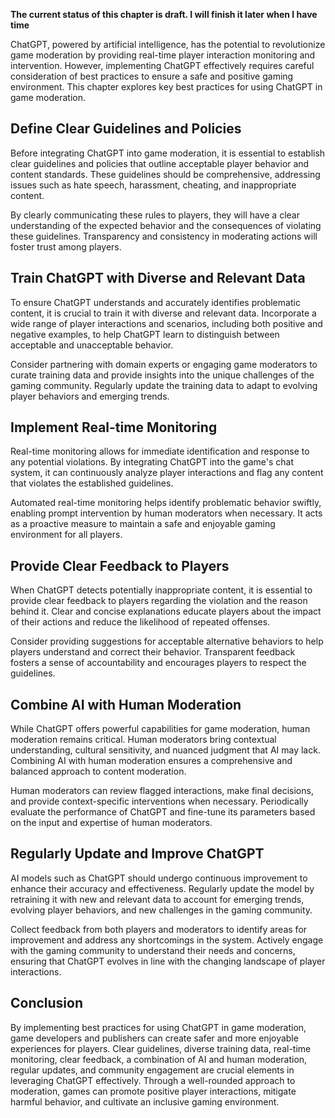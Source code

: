 **The current status of this chapter is draft. I will finish it later when I have time**

ChatGPT, powered by artificial intelligence, has the potential to revolutionize game moderation by providing real-time player interaction monitoring and intervention. However, implementing ChatGPT effectively requires careful consideration of best practices to ensure a safe and positive gaming environment. This chapter explores key best practices for using ChatGPT in game moderation.

Define Clear Guidelines and Policies
------------------------------------

Before integrating ChatGPT into game moderation, it is essential to establish clear guidelines and policies that outline acceptable player behavior and content standards. These guidelines should be comprehensive, addressing issues such as hate speech, harassment, cheating, and inappropriate content.

By clearly communicating these rules to players, they will have a clear understanding of the expected behavior and the consequences of violating these guidelines. Transparency and consistency in moderating actions will foster trust among players.

Train ChatGPT with Diverse and Relevant Data
--------------------------------------------

To ensure ChatGPT understands and accurately identifies problematic content, it is crucial to train it with diverse and relevant data. Incorporate a wide range of player interactions and scenarios, including both positive and negative examples, to help ChatGPT learn to distinguish between acceptable and unacceptable behavior.

Consider partnering with domain experts or engaging game moderators to curate training data and provide insights into the unique challenges of the gaming community. Regularly update the training data to adapt to evolving player behaviors and emerging trends.

Implement Real-time Monitoring
------------------------------

Real-time monitoring allows for immediate identification and response to any potential violations. By integrating ChatGPT into the game's chat system, it can continuously analyze player interactions and flag any content that violates the established guidelines.

Automated real-time monitoring helps identify problematic behavior swiftly, enabling prompt intervention by human moderators when necessary. It acts as a proactive measure to maintain a safe and enjoyable gaming environment for all players.

Provide Clear Feedback to Players
---------------------------------

When ChatGPT detects potentially inappropriate content, it is essential to provide clear feedback to players regarding the violation and the reason behind it. Clear and concise explanations educate players about the impact of their actions and reduce the likelihood of repeated offenses.

Consider providing suggestions for acceptable alternative behaviors to help players understand and correct their behavior. Transparent feedback fosters a sense of accountability and encourages players to respect the guidelines.

Combine AI with Human Moderation
--------------------------------

While ChatGPT offers powerful capabilities for game moderation, human moderation remains critical. Human moderators bring contextual understanding, cultural sensitivity, and nuanced judgment that AI may lack. Combining AI with human moderation ensures a comprehensive and balanced approach to content moderation.

Human moderators can review flagged interactions, make final decisions, and provide context-specific interventions when necessary. Periodically evaluate the performance of ChatGPT and fine-tune its parameters based on the input and expertise of human moderators.

Regularly Update and Improve ChatGPT
------------------------------------

AI models such as ChatGPT should undergo continuous improvement to enhance their accuracy and effectiveness. Regularly update the model by retraining it with new and relevant data to account for emerging trends, evolving player behaviors, and new challenges in the gaming community.

Collect feedback from both players and moderators to identify areas for improvement and address any shortcomings in the system. Actively engage with the gaming community to understand their needs and concerns, ensuring that ChatGPT evolves in line with the changing landscape of player interactions.

Conclusion
----------

By implementing best practices for using ChatGPT in game moderation, game developers and publishers can create safer and more enjoyable experiences for players. Clear guidelines, diverse training data, real-time monitoring, clear feedback, a combination of AI and human moderation, regular updates, and community engagement are crucial elements in leveraging ChatGPT effectively. Through a well-rounded approach to moderation, games can promote positive player interactions, mitigate harmful behavior, and cultivate an inclusive gaming environment.
